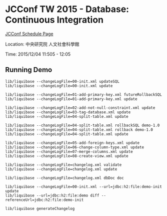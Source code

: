 # JCConf TW 2015 - Database: Continuous Integration

[JCConf Schedule Page](http://jcconf.tw/speaker/database-ci.html)

Location: 中央研究院 人文社會科學館

Time: 2015/12/04 11:505 - 12:05

## Running Demo

    lib/liquibase --changeLogFile=00-init.xml updateSQL
    lib/liquibase --changeLogFile=00-init.xml update

    lib/liquibase --changeLogFile=01-add-primary-key.xml futureRollbackSQL
    lib/liquibase --changeLogFile=01-add-primary-key.xml update

    lib/liquibase --changeLogFile=02-add-not-null-constraint.xml update
    lib/liquibase --changeLogFile=03-tag-database.xml update
    lib/liquibase --changeLogFile=04-split-table.xml update

    lib/liquibase --changeLogFile=04-split-table.xml rollbackSQL demo-1.0
    lib/liquibase --changeLogFile=04-split-table.xml rollback demo-1.0
    lib/liquibase --changeLogFile=04-split-table.xml update

    lib/liquibase --changeLogFile=05-add-foreign-keys.xml update
    lib/liquibase --changeLogFile=06-change-column-type.xml update
    lib/liquibase --changeLogFile=07-merge-columns.xml update
    lib/liquibase --changeLogFile=08-create-view.xml update

    lib/liquibase --changeLogFile=changelog.xml validate
    lib/liquibase --changeLogFile=changelog.xml update

    lib/liquibase --changeLogFile=changelog.xml dbDoc doc

    lib/liquibase --changeLogFile=00-init.xml --url=jdbc:h2:file:demo-init update
    lib/liquibase --url=jdbc:h2:file:demo diff --referenceUrl=jdbc:h2:file:demo-init

    lib/liquibase generateChangelog
